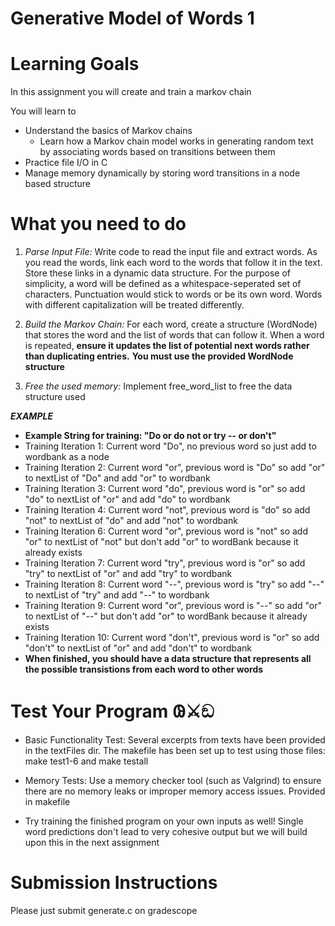 # Generative Model of Words 1

Learning Goals
==============

In this assignment you will create and train a markov chain

You will learn to
* Understand the basics of Markov chains
    * Learn how a Markov chain model works in generating random text by associating words based on transitions between them
* Practice file I/O in C
* Manage memory dynamically by storing word transitions in a node based structure

What you need to do
===================

1. *Parse Input File:*
Write code to read the input file and extract words.
As you read the words, link each word to the words that follow it in the text. Store these links in a dynamic data structure.
For the purpose of simplicity, a word will be defined as a whitespace-seperated set of characters. Punctuation would
stick to words or be its own word. Words with different capitalization will be treated differently.

2. *Build the Markov Chain:*
For each word, create a structure (WordNode) that stores the word and the list of words that can follow it.
When a word is repeated, **ensure it updates the list of potential next words rather than duplicating entries.**
**You must use the provided WordNode structure**

3. *Free the used memory:*
Implement free_word_list to free the data structure used

***EXAMPLE***
- **Example String for training: "Do or do not or try -- or don't"**
- Training Iteration 1: Current word "Do", no previous word so just add to wordbank as a node
- Training Iteration 2: Current word "or", previous word is "Do" so add "or" to nextList of "Do" and add "or" to wordbank
- Training Iteration 3: Current word "do", previous word is "or" so add "do" to nextList of "or" and add "do" to wordbank
- Training Iteration 4: Current word "not", previous word is "do" so add "not" to nextList of "do" and add "not" to wordbank
- Training Iteration 6: Current word "or", previous word is "not" so add "or" to nextList of "not" but don't add "or" to wordBank because it already exists
- Training Iteration 7: Current word "try", previous word is "or" so add "try" to nextList of "or" and add "try" to wordbank
- Training Iteration 8: Current word "--", previous word is "try" so add "--" to nextList of "try" and add "--" to wordbank
- Training Iteration 9: Current word "or", previous word is "--" so add "or" to nextList of "--" but don't add "or" to wordBank because it already exists
- Training Iteration 10: Current word "don't", previous word is "or" so add "don't" to nextList of "or" and add "don't" to wordbank
- **When finished, you should have a data structure that represents all the possible transistions from each word to other words**



Test Your Program 𐐘⚔ඞ
=================
- Basic Functionality Test:
Several excerpts from texts have been provided in the textFiles dir. The makefile has been set up to test using those files: make test1-6 and make testall

- Memory Tests:
Use a memory checker tool (such as Valgrind) to ensure there are no memory leaks or improper memory access issues. Provided in makefile

- Try training the finished program on your own inputs as well! Single word predictions don't lead to very cohesive output but we will build upon this in the next assignment

Submission Instructions
=======================
Please just submit generate.c on gradescope
